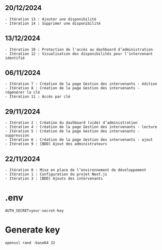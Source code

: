 ## 20/12/2024
    - Itération 13 : Ajouter une disponibilité
    - Itération 14 : Supprimer une disponibilité

## 13/12/2024
    - Itération 10 : Protection de l'accès au dashboard d’administration
    - Itération 12 : Visualisation des disponibilités pour l’intervenant identifié

## 06/11/2024
    - Itération 7 : Création de la page Gestion des intervenants - édition
    - Itération 8 : Création de la page Gestion des intervenants - régénérer la clé
    - Itération 11 : Accès par clé

## 29/11/2024
    - Itération 2 : Création du dashboard (vide) d’administration
    - Itération 4 : Création de la page Gestion des intervenants - lecture
    - Itération 5 : Création de la page Gestion des intervenants - suppression
    - Itération 6 : Création de la page Gestion des intervenants - ajout
    - Itération 9 : [BDD] Ajout des administrateurs
    
## 22/11/2024
    - Itération 0 : Mise en place de l’environnement de développement
    - Itération 1 : Configuration du projet Next.js
    - Itération 3 : [BDD] Ajouts des intervenants


# .env
    AUTH_SECRET=your-secret-key

# Generate key
    openssl rand -base64 32
